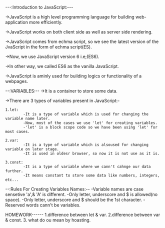 ---:Introduction to JavaScript:---

->JavaScript is a high level programming language for building web-application more efficiently.

->JavaScript works on both client side as well as server side rendering.

->JavaScript comes from echma script, so we see the latest version of the JvaScript in the form of echma script(ES).

->Now, we use JavaScript version 6 i.e;(ES6).

->In other way, we called ES6 as the vanilla JavaScript.

->JavaScript is aminly used for building logics or functionality of a webpages.

--:VARIABLES:--
->It is a container to store some data.

->There are 3 types of variables present in JavaScript:-

    1.let: 
            -It is a type of variable which is used for changing the variable name later.
            -Now, most of the cases we use 'let' for creating variables.
            -'let' is a block scope code so we have been using 'let' for most cases.

    2.var:
            -It is a type of variable which is alsoused for changing variable on later stage.
            -It is used in oldesr browser, so now it is not use as it is.

    3.const:
            -It is a type of variable where we cann't cahnge our data further.
            -It means constant to store some data like numbers, integers, etc...

--:Rules For Creating Variables Names:--
    -Variable names are case sensetive 'a',& 'A' is different.
    -Only letter, underscore and $ is allowed(no space).
    -Only letter, underscore and $ should be the 1st character.
    -Reserved words cann't be variables.

HOMEWORK------
1.difference between let & var.
2.difference between var & const.
3. what do ou mean by hoasting.
